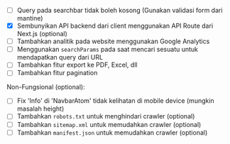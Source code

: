 - [ ] Query pada searchbar tidak boleh kosong (Gunakan validasi form dari mantine)
- [x] Sembunyikan API backend dari client menggunakan API Route dari Next.js (optional)
- [ ] Tambahkan analitik pada website menggunakan Google Analytics
- [ ] Menggunakan `searchParams` pada saat mencari sesuatu untuk mendapatkan query dari URL
- [ ] Tambahkan fitur export ke PDF, Excel, dll
- [ ] Tambahkan fitur pagination

Non-Fungsional (optional):

- [ ] Fix 'Info' di 'NavbarAtom' tidak kelihatan di mobile device (mungkin masalah height)
- [ ] Tambahkan `robots.txt` untuk menghindari crawler (optional)
- [ ] Tambahkan `sitemap.xml` untuk memudahkan crawler (optional)
- [ ] Tambahkan `manifest.json` untuk memudahkan crawler (optional)
